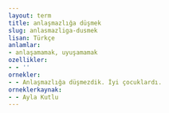 ```yaml
---
layout: term
title: anlaşmazlığa düşmek
slug: anlasmazliga-dusmek
lisan: Türkçe
anlamlar:
- anlaşamamak, uyuşamamak
ozellikler:
- - ''
ornekler:
- - Anlaşmazlığa düşmezdik. İyi çocuklardı.
orneklerkaynak:
- - Ayla Kutlu
---
```

